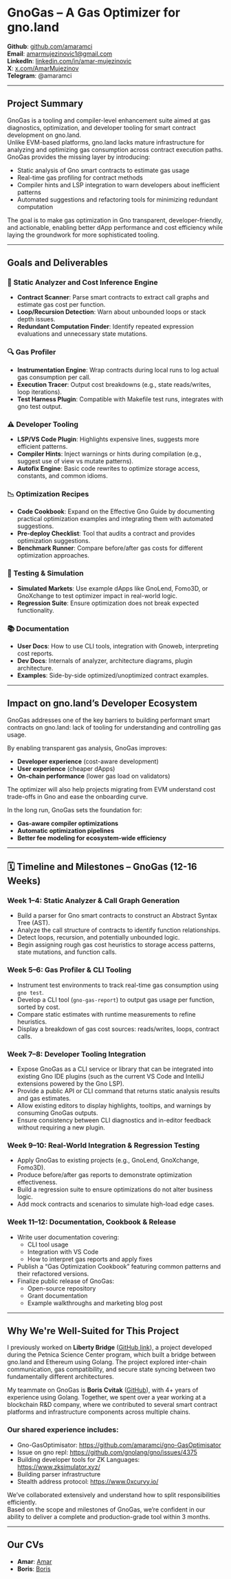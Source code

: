 # GnoGas – A Gas Optimizer for gno.land

**Github**: [github.com/amaramci](https://github.com/amaramci)  
**Email**: amarmujezinovic1@gmail.com  
**LinkedIn**: [linkedin.com/in/amar-mujezinovic](https://linkedin.com/in/amar-mujezinovic)  
**X**: [x.com/AmarMujezinov](https://x.com/AmarMujezinov)  
**Telegram**: @amaramci

---

## Project Summary

GnoGas is a tooling and compiler-level enhancement suite aimed at gas diagnostics, optimization, and developer tooling for smart contract development on gno.land.  
Unlike EVM-based platforms, gno.land lacks mature infrastructure for analyzing and optimizing gas consumption across contract execution paths. GnoGas provides the missing layer by introducing:

- Static analysis of Gno smart contracts to estimate gas usage  
- Real-time gas profiling for contract methods  
- Compiler hints and LSP integration to warn developers about inefficient patterns  
- Automated suggestions and refactoring tools for minimizing redundant computation  

The goal is to make gas optimization in Gno transparent, developer-friendly, and actionable, enabling better dApp performance and cost efficiency while laying the groundwork for more sophisticated tooling.

---

## Goals and Deliverables

### 🔧 Static Analyzer and Cost Inference Engine

- **Contract Scanner**: Parse smart contracts to extract call graphs and estimate gas cost per function.  
- **Loop/Recursion Detection**: Warn about unbounded loops or stack depth issues.  
- **Redundant Computation Finder**: Identify repeated expression evaluations and unnecessary state mutations.

### 🔍 Gas Profiler

- **Instrumentation Engine**: Wrap contracts during local runs to log actual gas consumption per call.  
- **Execution Tracer**: Output cost breakdowns (e.g., state reads/writes, loop iterations).  
- **Test Harness Plugin**: Compatible with Makefile test runs, integrates with gno test output.

### ⚠️ Developer Tooling

- **LSP/VS Code Plugin**: Highlights expensive lines, suggests more efficient patterns.  
- **Compiler Hints**: Inject warnings or hints during compilation (e.g., suggest use of view vs mutate patterns).  
- **Autofix Engine**: Basic code rewrites to optimize storage access, constants, and common idioms.

### 📉 Optimization Recipes

- **Code Cookbook**: Expand on the Effective Gno Guide by documenting practical optimization examples and integrating them with automated suggestions.  
- **Pre-deploy Checklist**: Tool that audits a contract and provides optimization suggestions.  
- **Benchmark Runner**: Compare before/after gas costs for different optimization approaches.

### 🧪 Testing & Simulation

- **Simulated Markets**: Use example dApps like GnoLend, Fomo3D, or GnoXchange to test optimizer impact in real-world logic.  
- **Regression Suite**: Ensure optimization does not break expected functionality.

### 📚 Documentation

- **User Docs**: How to use CLI tools, integration with Gnoweb, interpreting cost reports.  
- **Dev Docs**: Internals of analyzer, architecture diagrams, plugin architecture.  
- **Examples**: Side-by-side optimized/unoptimized contract examples.

---

## Impact on gno.land’s Developer Ecosystem

GnoGas addresses one of the key barriers to building performant smart contracts on gno.land: lack of tooling for understanding and controlling gas usage.

By enabling transparent gas analysis, GnoGas improves:

- **Developer experience** (cost-aware development)  
- **User experience** (cheaper dApps)  
- **On-chain performance** (lower gas load on validators)  

The optimizer will also help projects migrating from EVM understand cost trade-offs in Gno and ease the onboarding curve.

In the long run, GnoGas sets the foundation for:

- **Gas-aware compiler optimizations**  
- **Automatic optimization pipelines**  
- **Better fee modeling for ecosystem-wide efficiency**

---

## 🗓 Timeline and Milestones – GnoGas (12-16 Weeks)

### Week 1–4: Static Analyzer & Call Graph Generation

- Build a parser for Gno smart contracts to construct an Abstract Syntax Tree (AST).  
- Analyze the call structure of contracts to identify function relationships.  
- Detect loops, recursion, and potentially unbounded logic.  
- Begin assigning rough gas cost heuristics to storage access patterns, state mutations, and function calls.

### Week 5–6: Gas Profiler & CLI Tooling

- Instrument test environments to track real-time gas consumption using `gno test`.  
- Develop a CLI tool (`gno-gas-report`) to output gas usage per function, sorted by cost.  
- Compare static estimates with runtime measurements to refine heuristics.  
- Display a breakdown of gas cost sources: reads/writes, loops, contract calls.

### Week 7–8: Developer Tooling Integration

- Expose GnoGas as a CLI service or library that can be integrated into existing Gno IDE plugins (such as the current VS Code and IntelliJ extensions powered by the Gno LSP).  
- Provide a public API or CLI command that returns static analysis results and gas estimates.  
- Allow existing editors to display highlights, tooltips, and warnings by consuming GnoGas outputs.  
- Ensure consistency between CLI diagnostics and in-editor feedback without requiring a new plugin.

### Week 9–10: Real-World Integration & Regression Testing

- Apply GnoGas to existing projects (e.g., GnoLend, GnoXchange, Fomo3D).  
- Produce before/after gas reports to demonstrate optimization effectiveness.  
- Build a regression suite to ensure optimizations do not alter business logic.  
- Add mock contracts and scenarios to simulate high-load edge cases.

### Week 11–12: Documentation, Cookbook & Release

- Write user documentation covering:
  - CLI tool usage  
  - Integration with VS Code  
  - How to interpret gas reports and apply fixes  
- Publish a “Gas Optimization Cookbook” featuring common patterns and their refactored versions.  
- Finalize public release of GnoGas:
  - Open-source repository  
  - Grant documentation  
  - Example walkthroughs and marketing blog post

---

## Why We're Well-Suited for This Project

I previously worked on **Liberty Bridge** ([GitHub link](https://github.com/amaramci/LibertyBridge)), a project developed during the Petnica Science Center program, which built a bridge between gno.land and Ethereum using Golang. The project explored inter-chain communication, gas compatibility, and secure state syncing between two fundamentally different architectures.

My teammate on GnoGas is **Boris Cvitak** ([GitHub](https://github.com/djanluka)), with 4+ years of experience using Golang. Together, we spent over a year working at a blockchain R&D company, where we contributed to several smart contract platforms and infrastructure components across multiple chains.

### Our shared experience includes:

- Gno-GasOptimisator: https://github.com/amaramci/gno-GasOptimisator  
- Issue on gno repl: https://github.com/gnolang/gno/issues/4375  
- Building developer tools for ZK Languages: https://www.zksimulator.xyz/  
- Building parser infrastructure  
- Stealth address protocol: https://www.0xcurvy.io/

We’ve collaborated extensively and understand how to split responsibilities efficiently.  
Based on the scope and milestones of GnoGas, we’re confident in our ability to deliver a complete and production-grade tool within 3 months.

---

## Our CVs

- **Amar**: [Amar](https://drive.google.com/file/d/10Oma6MifCP8eVDEDyvZaXPfUtbXpaP5-/view?usp=sharing)  
- **Boris**: [Boris](https://drive.google.com/file/d/1IoklBk9HDHBMK_jC6iH0YCr9FvgvRBF7/view)

